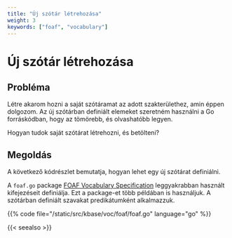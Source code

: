 ```yaml
---
title: "Új szótár létrehozása"
weight: 3
keywords: ["foaf", "vocabulary"]
---
```


# Új szótár létrehozása

## Probléma

Létre akarom hozni a saját szótáramat az adott szakterülethez, amin éppen dolgozom.
Az új szótárban definiált elemeket szeretném használni a Go forráskódban, hogy az tömörebb, és olvashatóbb legyen.

Hogyan tudok saját szótárat létrehozni, és betölteni?

## Megoldás


A következő kódrészlet bemutatja, hogyan lehet egy új szótárat definiálni.

A `foaf.go` package [FOAF Vocabulary Specification](http://xmlns.com/foaf/spec/) leggyakrabban használt kifejezéseit definiálja.
Ezt a package-et több példában is használjuk. A szótárban definiált szavakat predikátumként alkalmazzuk.

{{% code file="/static/src/kbase/voc/foaf/foaf.go" language="go" %}}

{{< seealso >}}

